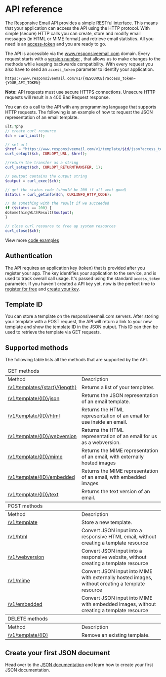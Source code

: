 # API reference 

The Responsive Email API provides a simple RESTful interface. This means 
that your application can access the API using the HTTP protocol. With
simple (secure) HTTP calls you can create, store and modify email messages
(in HTML or MIME format) and retrieve email statistics. All you need is
an [access-token](/app) and you are ready to go.


The API is accessible via the www.responsiveemail.com
domain. Every request starts with a <a href="/support/api/versions">version number</a>
, that allows us to make changes to the methods while keeping
backwards compatibility. With every request you also have to
send an `access_token` parameter to identify your application.

<pre><code>https://www.responsiveemail.com/v1/{RESOURCE}?access_token={YOUR_API_TOKEN}</code></pre>

**Note:** API requests must use secure HTTPS connections. Unsecure HTTP requests will
result in a 400 Bad Request response.

You can do a call to the API with any programming language that supports HTTP requests.
The following is an example of how to request the JSON representation of an email template.

````php
&lt;?php
// create curl resource
$ch = curl_init();

// set url
$href = "https://www.responsiveemail.com/v1/template/$id/json?access_token=$token";
curl_setopt($ch, CURLOPT_URL, $href);

//return the transfer as a string
curl_setopt($ch, CURLOPT_RETURNTRANSFER, 1);

// $output contains the output string
$output = curl_exec($ch);

// get the status code (should be 200 if all went good)
$status = curl_getinfo($ch, CURLINFO_HTTP_CODE);

// do something with the result if we succeeded
if ($status == 200) {
doSomethingWithResult($output);
}

// close curl resource to free up system resources
curl_close($ch);
````

View more [code examples](/support/api/examples "code examples")


<div class="row-12">
    <div class="cols-6 gutter-small">
        <h2>Authentication</h2>
        <p>
            The API requires an application key (token) that is provided
            after you register your app. The key identifies your application
            to the service, and is used to track overall call usage. It's
            passed using the standard <code>access_token</code> parameter.
            If you haven't created a API key yet, now is the perfect time
            to <a href="/app/#/menu/register" title="register for free">register for free</a>
            and <a href="/app/#/admin/responsive-api" title="create your key">create your key</a>.
        </p>
    </div>
    <div class="cols-6 gutter-small">
        <h2>Template ID</h2>
        <p>
            You can store a template on the responsiveemail.com servers. After storing your template
            with a POST request, the API will return a link to your new template and show the template
            ID in the JSON output. This ID can then be used to retrieve the template via GET requests.
        </p>
    </div>
</div>
 

## Supported methods

The following table lists all the methods that are supported by the API.

<table class="info">
    <thead>
        <tr>
            <td colspan="3">
                GET methods
            </td>
        </tr>
    </thead>
    <tbody>
        <tr class="thead">
            <td>Method</td>
            <td>Description</td>
        </tr>
        <tr>
            <td><a href="/support/api/get-templates/">/v1/templates/{start}/{length}</td>
            <td>Returns a list of your templates</td>
        </tr>
        <tr>
            <td><a href="/support/api/get-template-json">/v1/template/{ID}/json</td>
            <td>Returns the JSON representation of an email template.</td>
        </tr>
        <tr>
            <td><a href="/support/api/get-template-html">/v1/template/{ID}/html</td>
            <td>Returns the HTML representation of an email for use inside an email.</td>
        </tr>
        <tr>
            <td><a href="/support/api/get-template-webversion">/v1/template/{ID}/webversion</td>
            <td>Returns the HTML representation of an email for us as a webversion.</td>
        </tr>
        <tr>
            <td><a href="/support/api/get-template-mime">/v1/template/{ID}/mime</td>
            <td>Returns the MIME representation of an email, with externally hosted images</td>
        </tr>
        <tr>
            <td><a href="/support/api/get-template-embedded">/v1/template/{ID}/embedded</td>
            <td>Returns the MIME representation of an email, with embedded images</td>
        </tr>
        <tr>
            <td><a href="/support/api/get-template-text">/v1/template/{ID}/text</td>
            <td>Returns the text version of an email.</td>
        </tr>
    </tbody>
    <thead>
        <tr>
            <td colspan="3">
                POST methods
            </td>
        </tr>
    </thead>
    <tbody>
        <tr class="thead">
            <td>Method</td>
            <td>Description</td>
        </tr>
        <tr>
            <td><a href="/support/api/post-template">/v1/template</td>
            <td>Store a new template.</td>
        </tr>
        <tr>
            <td><a href="/support/api/post-html">/v1/html</td>
            <td>Convert JSON input into a responsive HTML email, without creating a template resource</td>
        </tr>
        <tr>
            <td><a href="/support/api/post-webversion">/v1/webversion</td>
            <td>Convert JSON input into a responsive website, without creating a template resource</td>
        </tr>
        <tr>
            <td><a href="/support/api/post-mime">/v1/mime</td>
            <td>Convert JSON input into MIME with externally hosted images, without creating a template resource</td>
        </tr>
        <tr>
            <td><a href="/support/api/post-embedded">/v1/embedded</td>
            <td>Convert JSON input into MIME with embedded images, without creating a template resource</td>
        </tr>
    </tbody>
    <thead>
        <tr>
            <td colspan="3">
                DELETE methods
            </td>
        </tr>
    </thead>
    <tbody>
        <tr class="thead">
            <td>Method</td>
            <td>Description</td>
        </tr>
        <tr>
            <td><a href="/support/api/delete-template">/v1/template/{ID}</td>
            <td>Remove an existing template.</td>
        </tr>
    </tbody>
</table>

## Create your first JSON document

Head over to the [JSON documentation](/support/json/introduction "JSON documentation") and learn how to
create your first JSON documentation.

